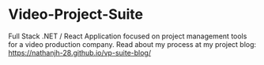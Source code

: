 # Video-Project-Suite
Full Stack .NET / React Application focused on project management tools for a video production company.  Read about my process at my project blog: https://nathanjh-28.github.io/vp-suite-blog/
